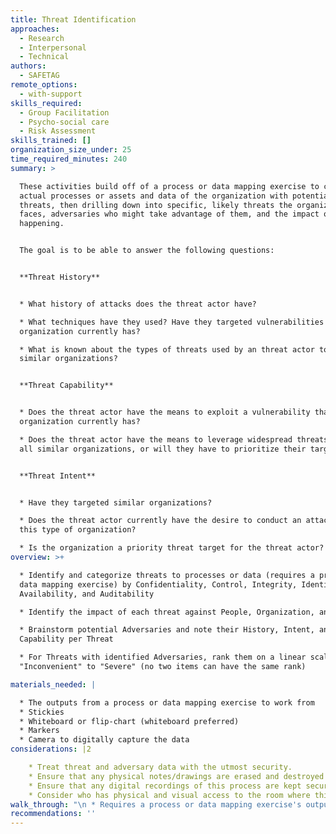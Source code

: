 ```yaml
---
title: Threat Identification
approaches:
  - Research
  - Interpersonal
  - Technical
authors:
  - SAFETAG
remote_options:
  - with-support
skills_required:
  - Group Facilitation
  - Psycho-social care
  - Risk Assessment
skills_trained: []
organization_size_under: 25
time_required_minutes: 240
summary: >

  These activities build off of a process or data mapping exercise to connect
  actual processes or assets and data of the organization with potential
  threats, then drilling down into specific, likely threats the organization
  faces, adversaries who might take advantage of them, and the impact of this
  happening.


  The goal is to be able to answer the following questions: 


  **Threat History**


  * What history of attacks does the threat actor have?

  * What techniques have they used? Have they targeted vulnerabilities that the
  organization currently has?

  * What is known about the types of threats used by an threat actor to attack
  similar organizations?


  **Threat Capability**


  * Does the threat actor have the means to exploit a vulnerability that the
  organization currently has?

  * Does the threat actor have the means to leverage widespread threats against
  all similar organizations, or will they have to prioritize their targets?


  **Threat Intent**


  * Have they targeted similar organizations?

  * Does the threat actor currently have the desire to conduct an attack against
  this type of organization?

  * Is the organization a priority threat target for the threat actor? 
overview: >+

  * Identify and categorize threats to processes or data (requires a process or
  data mapping exercise) by Confidentiality, Control, Integrity, Identity,
  Availability, and Auditability

  * Identify the impact of each threat against People, Organization, and Program

  * Brainstorm potential Adversaries and note their History, Intent, and
  Capability per Threat

  * For Threats with identified Adversaries, rank them on a linear scale from
  "Inconvenient" to "Severe" (no two items can have the same rank)

materials_needed: |

  * The outputs from a process or data mapping exercise to work from
  * Stickies
  * Whiteboard or flip-chart (whiteboard preferred)
  * Markers
  * Camera to digitally capture the data
considerations: |2

    * Treat threat and adversary data with the utmost security.
    * Ensure that any physical notes/drawings are erased and destroyed once digitally recorded.
    * Ensure that any digital recordings of this process are kept secure and encrypted. 
    * Consider who has physical and visual access to the room where this process takes place, and if the room can be secured if this activity may span long/overnight breaks.
walk_through: "\n * Requires a process or data mapping exercise's outputs\n\n**Threat Identification (30 minutes per process):**\n\n * Give participants a \"cheat sheet\" of threats.\n  * Explain the types of threats.\n    * **Confidentiality**: If unauthorized individuals find out an asset/process exists.\n    * **Control**: If an asset/process can be accessed by unauthorized individuals.\n    * **Integrity**: If an asset/process is changed without permission.\n    * **Availability**: If an asset/process becomes unavailable.\n    * **Consistency**: If an asset/process becomes unreliable. (Some use **Identity** instead or in addition to Consistency, if an asset/process can be spoofed to appear as owning/coming from someone else.)\n  \t* **Auditability**: If you cannot verify that an asset/process is secure.\n   * Identify a \"interaction line\" from the process map to start with.\n  * Generate a list of threats that would cause that interaction to fail.\n  * Mark the back of the post-it with the interaction name or number.\n  * Write the threat and their impact on post-its and arrange them in an orderly way.\n  * If multiple risks cause the same consequence create a new post-it near the new risk.\n  * Continue doing this for all the interactions in the critical process'.\n  * Discuss and rearrange threats as groupings emerge.\n  * Label threat clusters that appear.\n\n  * **NOTES:**\n    * If any of the impacts identified in the pre-mortum or other process-mapping exercises are not covered ask participants where they would go.\n    * Take photos of the threats once you have finished enumerating them.\n    * Write risks on one set of post-its and impacts on another color of post-its to make it easy to keep track.\n\t* Look at the [\"CVSS v3 Base Metrics\"](https://www.first.org/cvss/calculator/3.0) for an example of the severity of different threats.\n\n**Impact Identification (30 minutes per process):** This exercise has the trainee lead the participants on a brainstorming of hypothetical consequences (impacts) when the threats identified earlier occur.\n\n  * Give participants a pen and three sticky note pads.\n  * Explain the topic and the categories. [^GPR_8_impacts]\n    * Staff/People - (which includes families, friends, and beneficiaries): temporary or permanent\nphysical injury, temporary or longer-term psychological damage, death, legal costs, cost of medical treatment, loss of morale or trust in management.\n    * Organization - loss of or damage to assets, operational inefficiency, loss of program quality or outright suspension; loss of reputation; loss of funding.\n    * Program - reduced program quality, temporary suspension of the program, forced termination of the program.\n  * Instruct each person to generate DIRECT impacts based upon the exiting threat clustering from **Threat Identification.**\n  * Include only one impact per sticky note.\n  * Have one participant quickly describe then place an impact on the board writing along side it the threat that causes it.\n  * Invite others to place similar/the same impacts in proximity and quickly describe how it can occurs.\n  * Repeat the process until all impacts are included.\n  * Have participants add stickies for any secondary/cascading impacts\n  * Discuss and rearrange impacts as groupings emerge.\n  * Label impact clusters that appear.\n\n  * **NOTES:**\n    * Tell participants to write multiple impacts per color.\n\t* Look for opportunities to create sub-groups.\n\t* Limit the time frame for discussion.\n    * Take photos of the impact clusters once you have finished enumerating them.\n\n**Adversary Exploration (Likelyhood):**\n\n  * Explain the topic and the categories. [^GPR_8_Likelihood]\n    * \"History – a past incidence or pattern of attacks on similar organizations.\"\n    * \"Intent – specific threats, a demonstrated intention or mindset to attack.\"\n    * \"Capability – the wherewithal to carry out an attack.\"\n  * Brainstorm adversaries who have demonstrated likelihood to impact their work or one of the process'.\n  * Pick an adversary and write their name on the board.\n  * Write specific instances of adversary history, intent, and capacity announced by the participants.\n  * Repeat the process until all adversaries are completed.\n\n  * **NOTES:**\n\t* Limit the time frame for discussion.\n    * Take photos of the adversary lists.\n\n**Impact Ranking:** The goal of this exercise is to have the trainee lead the host organization in classifying the severity of the possible impacts from the threats they have just explored.\n\n  * Create a post-it for each impact.\n  * Place two points on the wall. On one side are \"Inconvenient\" impacts that disrupt the organization in a very small way. On the other side are \"critical\" impacts that may pose life-safety risks to employees, partners, or the general public.\n  * The low end of the scale may include  a fire alarm may cause the staff to lose a half an hour of work time, but does not impact any short or long-term activities.\n  * The high end of the scale would include events such as a fire that destroys the organizations headquarters and endangers staffs lives or legal issues that cause termination of the program.\n  * Place each item along the severity line from least to most severe impact.\n  * Give each item its own place on the scale. No two items can be the same severity.\n\n  * **NOTES:**\n\t* Listen carefully to every point of deliberation.\n    * As risks are placed on the wall, the trainee can use other already ranked risks to help participants identify the right place. \"Is a robbery more or less likely than a fire?\"\n    * Take photos of the impact scale once you have finished it.\n"
recommendations: ''
---
```


